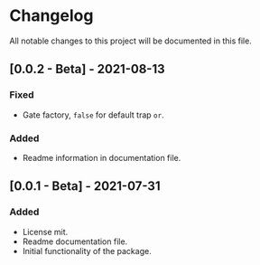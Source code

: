 # ChangelogAll notable changes to this project will be documented in this file.## [0.0.2 - Beta] - 2021-08-13### Fixed- Gate factory, `false` for default trap `or`.### Added- Readme information in documentation file.## [0.0.1 - Beta] - 2021-07-31### Added- License mit.- Readme documentation file.- Initial functionality of the package.